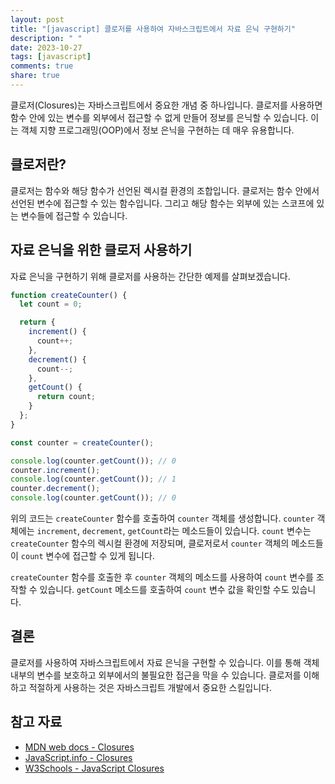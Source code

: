```yaml
---
layout: post
title: "[javascript] 클로저를 사용하여 자바스크립트에서 자료 은닉 구현하기"
description: " "
date: 2023-10-27
tags: [javascript]
comments: true
share: true
---
```


클로저(Closures)는 자바스크립트에서 중요한 개념 중 하나입니다. 클로저를 사용하면 함수 안에 있는 변수를 외부에서 접근할 수 없게 만들어 정보를 은닉할 수 있습니다. 이는 객체 지향 프로그래밍(OOP)에서 정보 은닉을 구현하는 데 매우 유용합니다.

## 클로저란?

클로저는 함수와 해당 함수가 선언된 렉시컬 환경의 조합입니다. 클로저는 함수 안에서 선언된 변수에 접근할 수 있는 함수입니다. 그리고 해당 함수는 외부에 있는 스코프에 있는 변수들에 접근할 수 있습니다.

## 자료 은닉을 위한 클로저 사용하기

자료 은닉을 구현하기 위해 클로저를 사용하는 간단한 예제를 살펴보겠습니다.

```javascript
function createCounter() {
  let count = 0;

  return {
    increment() {
      count++;
    },
    decrement() {
      count--;
    },
    getCount() {
      return count;
    }
  };
}

const counter = createCounter();

console.log(counter.getCount()); // 0
counter.increment();
console.log(counter.getCount()); // 1
counter.decrement();
console.log(counter.getCount()); // 0
```

위의 코드는 `createCounter` 함수를 호출하여 `counter` 객체를 생성합니다. `counter` 객체에는 `increment`, `decrement`, `getCount`라는 메소드들이 있습니다. `count` 변수는 `createCounter` 함수의 렉시컬 환경에 저장되며, 클로저로서 `counter` 객체의 메소드들이 `count` 변수에 접근할 수 있게 됩니다.

`createCounter` 함수를 호출한 후 `counter` 객체의 메소드를 사용하여 `count` 변수를 조작할 수 있습니다. `getCount` 메소드를 호출하여 `count` 변수 값을 확인할 수도 있습니다.

## 결론

클로저를 사용하여 자바스크립트에서 자료 은닉을 구현할 수 있습니다. 이를 통해 객체 내부의 변수를 보호하고 외부에서의 불필요한 접근을 막을 수 있습니다. 클로저를 이해하고 적절하게 사용하는 것은 자바스크립트 개발에서 중요한 스킬입니다.

## 참고 자료

- [MDN web docs - Closures](https://developer.mozilla.org/en-US/docs/Web/JavaScript/Closures)
- [JavaScript.info - Closures](https://javascript.info/closure)
- [W3Schools - JavaScript Closures](https://www.w3schools.com/js/js_function_closures.asp)